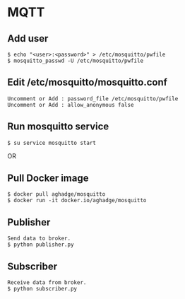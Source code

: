 # MQTT


Add user
---------

	$ echo "<user>:<password>" > /etc/mosquitto/pwfile
	$ mosquitto_passwd -U /etc/mosquitto/pwfile
	    
		  
Edit /etc/mosquitto/mosquitto.conf
----------------------------------

	Uncomment or Add : password_file /etc/mosquitto/pwfile
	Uncomment or Add : allow_anonymous false


Run mosquitto service
---------------------

	$ su service mosquitto start


OR


Pull Docker image
-----------------
	$ docker pull aghadge/mosquitto
	$ docker run -it docker.io/aghadge/mosquitto


Publisher
----------

	Send data to broker.
	$ python publisher.py


Subscriber
----------

	Receive data from broker.
	$ python subscriber.py


